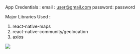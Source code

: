 App Credentials :
  email : user@gmail.com
  password: password

Major Libraries Used :
  1. react-native-maps
  2. react-native-community/geolocation
  3. axios

![](https://imgur.com/undefined)
